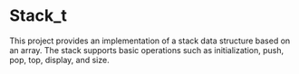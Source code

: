 # Stack_t
This project provides an implementation of a stack data structure based on an array. The stack supports basic operations such as initialization, push, pop, top, display, and size.
